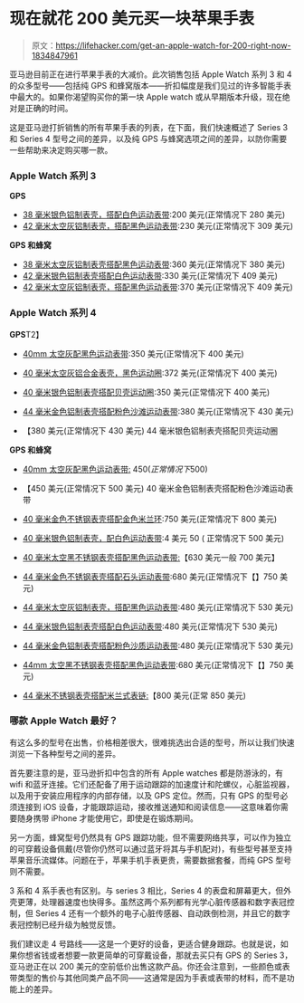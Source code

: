 # 现在就花 200 美元买一块苹果手表

> 原文：<https://lifehacker.com/get-an-apple-watch-for-200-right-now-1834847961>

亚马逊目前正在进行苹果手表的大减价。此次销售包括 Apple Watch 系列 3 和 4 的众多型号——包括纯 GPS 和蜂窝版本——折扣幅度是我们见过的许多智能手表中最大的。如果你渴望购买你的第一块 Apple watch 或从早期版本升级，现在绝对是正确的时间。



这是亚马逊打折销售的所有苹果手表的列表，在下面，我们快速概述了 Series 3 和 Series 4 型号之间的差异，以及纯 GPS 与蜂窝选项之间的差异，以防你需要一些帮助来决定购买哪一款。

### **Apple Watch 系列 3**

**GPS**

*   [38 毫米银色铝制表壳，搭配白色运动表带](https://www.amazon.com/dp/B07K37HKT8/ref=fs_a_w_3?asc_campaign=InlineText&asc_refurl=https://lifehacker.com/get-an-apple-watch-for-200-right-now-1834847961&asc_source=&tag=kinjalifehackerlink-20&th=1):200 美元(正常情况下 280 美元)
*   [42 毫米太空灰铝制表壳，搭配黑色运动表带](https://www.amazon.com/dp/B07K387Y7K/ref=fs_a_w_3?asc_campaign=InlineText&asc_refurl=https://lifehacker.com/get-an-apple-watch-for-200-right-now-1834847961&asc_source=&tag=kinjalifehackerlink-20&th=1):230 美元(正常情况下 309 美元)

**GPS 和蜂窝**

*   [38 毫米太空灰铝制表壳搭配黑色运动表带](https://www.amazon.com/dp/B07K3BY22F/ref=fs_a_w_2?asc_campaign=InlineText&asc_refurl=https://lifehacker.com/get-an-apple-watch-for-200-right-now-1834847961&asc_source=&tag=kinjalifehackerlink-20):360 美元(正常情况下 380 美元)
*   [42 毫米银色铝制表壳搭配白色运动表带](https://www.amazon.com/dp/B07K3BJRDQ/ref=fs_a_w_2?asc_campaign=InlineText&asc_refurl=https://lifehacker.com/get-an-apple-watch-for-200-right-now-1834847961&asc_source=&tag=kinjalifehackerlink-20&th=1):330 美元(正常情况下 409 美元)
*   [42 毫米太空灰铝制表壳，搭配黑色运动表带](https://www.amazon.com/dp/B07K3BJRDR/ref=fs_a_w_2?asc_campaign=InlineText&asc_refurl=https://lifehacker.com/get-an-apple-watch-for-200-right-now-1834847961&asc_source=&tag=kinjalifehackerlink-20&th=1):370 美元(正常情况下 409 美元)

### **Apple Watch 系列 4**

**GPS**T2】

*   [40mm 太空灰配黑色运动表带](https://www.amazon.com/Apple-Watch-GPS-40mm-Space-Aluminium/dp/B07HDGH3PV?asc_campaign=InlineText&asc_refurl=https://lifehacker.com/get-an-apple-watch-for-200-right-now-1834847961&asc_source=&tag=kinjalifehackerlink-20):350 美元(正常情况下 400 美元)
*   [40 毫米太空灰铝合金表壳，黑色运动圈](https://www.amazon.com/Apple-Watch-GPS-40mm-Space-Aluminium/dp/B07HDH6KYL?asc_campaign=InlineText&asc_refurl=https://lifehacker.com/get-an-apple-watch-for-200-right-now-1834847961&asc_source=&tag=kinjalifehackerlink-20&th=1):372 美元(正常情况下 400 美元)
*   [40 毫米银色铝制表壳搭配贝壳运动圈](https://www.amazon.com/Apple-Watch-GPS-40mm-Space-Aluminium/dp/B07HDHQ3YP?asc_campaign=InlineText&asc_refurl=https://lifehacker.com/get-an-apple-watch-for-200-right-now-1834847961&asc_source=&tag=kinjalifehackerlink-20&th=1):350 美元(正常情况下 400 美元)
*   [44 毫米金色铝制表壳搭配粉色沙滩运动表带](https://www.amazon.com/Apple-Watch-GPS-40mm-Space-Aluminium/dp/B07HDD6118?asc_campaign=InlineText&asc_refurl=https://lifehacker.com/get-an-apple-watch-for-200-right-now-1834847961&asc_source=&tag=kinjalifehackerlink-20&th=1):380 美元(正常情况下 430 美元)

*   【380 美元(正常情况下 430 美元)
    44 毫米银色铝制表壳搭配贝壳运动圈

**GPS 和蜂窝**

*   [40mm 太空灰配黑色运动表带:](https://www.amazon.com/dp/B07K3835BD/ref=fs_a_w_0?asc_campaign=InlineText&asc_refurl=https://lifehacker.com/get-an-apple-watch-for-200-right-now-1834847961&asc_source=&tag=kinjalifehackerlink-20&th=1) $450(正常情况下$500)
*   【450 美元(正常情况下 500 美元)
    40 毫米金色铝制表壳搭配粉色沙滩运动表带
*   [40 毫米金色不锈钢表壳搭配金色米兰环](https://www.amazon.com/dp/B07JBZ996M/ref=fs_a_w_0?asc_campaign=InlineText&asc_refurl=https://lifehacker.com/get-an-apple-watch-for-200-right-now-1834847961&asc_source=&tag=kinjalifehackerlink-20&th=1):750 美元(正常情况下 800 美元)

*   [40 毫米银色铝制表壳，配白色运动表带](https://www.amazon.com/dp/B07HHDP887/ref=fs_a_w_0?asc_campaign=InlineText&asc_refurl=https://lifehacker.com/get-an-apple-watch-for-200-right-now-1834847961&asc_source=&tag=kinjalifehackerlink-20&th=1):4 美元 50 ( 正常情况下 500 美元)

*   [40 毫米太空黑不锈钢表壳搭配黑色运动表带:](https://www.amazon.com/dp/B07J6SPFK5/ref=fs_a_w_0?asc_campaign=InlineText&asc_refurl=https://lifehacker.com/get-an-apple-watch-for-200-right-now-1834847961&asc_source=&tag=kinjalifehackerlink-20&th=1)【630 美元一般 700 美元】

*   [44 毫米金色不锈钢表壳搭配石头运动表带](https://www.amazon.com/dp/B07HR8GH13/ref=fs_a_w_0?asc_campaign=InlineText&asc_refurl=https://lifehacker.com/get-an-apple-watch-for-200-right-now-1834847961&asc_source=&tag=kinjalifehackerlink-20&th=1):680 美元(正常情况下【】750 美元)

*   [44 毫米太空灰铝制表壳，搭配黑色运动表带](https://www.amazon.com/dp/B07HDHLPBM/ref=fs_a_w_0?asc_campaign=InlineText&asc_refurl=https://lifehacker.com/get-an-apple-watch-for-200-right-now-1834847961&asc_source=&tag=kinjalifehackerlink-20&th=1):480 美元(正常情况下 530 美元)
*   [44 毫米银色铝制表壳搭配白色运动表带](https://www.amazon.com/dp/B07HDVK35W/ref=fs_a_w_0?asc_campaign=InlineText&asc_refurl=https://lifehacker.com/get-an-apple-watch-for-200-right-now-1834847961&asc_source=&tag=kinjalifehackerlink-20&th=1):480 美元(正常情况下 530 美元)

*   [44 毫米金色铝制表壳搭配粉色沙质运动表带](https://www.amazon.com/dp/B07HGLK5WS/ref=fs_a_w_0?asc_campaign=InlineText&asc_refurl=https://lifehacker.com/get-an-apple-watch-for-200-right-now-1834847961&asc_source=&tag=kinjalifehackerlink-20&th=1):480 美元(正常情况下 530 美元)

*   [44mm 太空黑不锈钢表壳搭配黑色运动表带](https://www.amazon.com/dp/B07HR9XFF3/ref=fs_a_w_0?asc_campaign=InlineText&asc_refurl=https://lifehacker.com/get-an-apple-watch-for-200-right-now-1834847961&asc_source=&tag=kinjalifehackerlink-20&th=1):680 美元(正常情况下【】750 美元)

*   [44 毫米不锈钢表壳搭配米兰式表链:](https://www.amazon.com/dp/B07HR81S66/ref=fs_a_w_0?asc_campaign=InlineText&asc_refurl=https://lifehacker.com/get-an-apple-watch-for-200-right-now-1834847961&asc_source=&tag=kinjalifehackerlink-20&th=1)【800 美元(正常 850 美元)

### 哪款 Apple Watch 最好？

有这么多的型号在出售，价格相差很大，很难挑选出合适的型号，所以让我们快速浏览一下各种型号之间的差异。

首先要注意的是，亚马逊折扣中包含的所有 Apple watches 都是防游泳的，有 wifi 和蓝牙连接。它们还配备了用于运动跟踪的加速度计和陀螺仪，心脏监视器，以及用于安装应用程序的内部存储，以及 GPS 定位。然而，只有 GPS 的型号必须连接到 iOS 设备，才能跟踪运动，接收推送通知和阅读信息——这意味着你需要随身携带 iPhone 才能使用它，即使是在锻炼期间。

另一方面，蜂窝型号仍然具有 GPS 跟踪功能，但不需要网络共享，可以作为独立的可穿戴设备佩戴(尽管你仍然可以通过蓝牙将其与手机配对)，有些型号甚至支持苹果音乐流媒体。问题在于，苹果手机手表更贵，需要数据套餐，而纯 GPS 型号则不需要。

3 系和 4 系手表也有区别。与 series 3 相比，Series 4 的表盘和屏幕更大，但外壳更薄，处理器速度也快得多。虽然这两个系列都有光学心脏传感器和数字表冠控制，但 Series 4 还有一个额外的电子心脏传感器、自动跌倒检测，并且它的数字表冠控制已经升级为触觉反馈。

我们建议走 4 号路线——这是一个更好的设备，更适合健身跟踪。也就是说，如果你想省钱或者想要一款更简单的可穿戴设备，那就去买只有 GPS 的 Series 3，亚马逊正在以 200 美元的空前低价出售这款产品。你还会注意到，一些颜色或表带类型的售价与其他同类产品不同——这通常是因为手表或表带的材料，而不是功能上的差异。